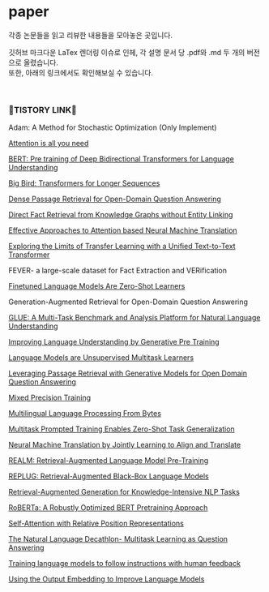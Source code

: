 # paper
각종 논문들을 읽고 리뷰한 내용들을 모아놓은 곳입니다.


깃허브 마크다운 LaTex 렌더링 이슈로 인헤, 각 설명 문서 당 .pdf와 .md 두 개의 버전으로 올렸습니다.  
또한, 아래의 링크에서도 확인해보실 수 있습니다.

  
    
<br>

### 🚀TISTORY LINK🚀
Adam: A Method for Stochastic Optimization (Only Implement)

[Attention is all you need](https://gbdai.tistory.com/46)  

[BERT: Pre training of Deep Bidirectional Transformers for Language Understanding](https://gbdai.tistory.com/50)  

[Big Bird: Transformers for Longer Sequences  ](https://gbdai.tistory.com/60)

[Dense Passage Retrieval for Open-Domain Question Answering](https://gbdai.tistory.com/72)

[Direct Fact Retrieval from Knowledge Graphs without Entity Linking](https://gbdai.tistory.com/73)

[Effective Approaches to Attention based Neural Machine Translation](https://gbdai.tistory.com/45)  

[Exploring the Limits of Transfer Learning with a Unified Text-to-Text Transformer](https://gbdai.tistory.com/62)  

FEVER- a large-scale dataset for Fact Extraction and VERification  

[Finetuned Language Models Are Zero-Shot Learners](https://gbdai.tistory.com/70)  

Generation-Augmented Retrieval for Open-Domain Question Answering

[GLUE: A Multi-Task Benchmark and Analysis Platform for Natural Language Understanding](https://gbdai.tistory.com/51)  

[Improving Language Understanding by Generative Pre Training](https://gbdai.tistory.com/49)  

[Language Models are Unsupervised Multitask Learners](https://gbdai.tistory.com/57)  

[Leveraging Passage Retrieval with Generative Models for Open Domain Question Answering](https://gbdai.tistory.com/68)  

[Mixed Precision Training](https://gbdai.tistory.com/40)  

[Multilingual Language Processing From Bytes](https://gbdai.tistory.com/58)  

[Multitask Prompted Training Enables Zero-Shot Task Generalization](https://gbdai.tistory.com/71)  

[Neural Machine Translation by Jointly Learning to Align and Translate](https://gbdai.tistory.com/44)  

[REALM: Retrieval-Augmented Language Model Pre-Training](https://gbdai.tistory.com/63)  

[REPLUG: Retrieval-Augmented Black-Box Language Models](https://gbdai.tistory.com/64)  

[Retrieval-Augmented Generation for Knowledge-Intensive NLP Tasks](https://gbdai.tistory.com/67)  

[RoBERTa: A Robustly Optimized BERT Pretraining Approach](https://gbdai.tistory.com/52)

[Self-Attention with Relative Position Representations](https://gbdai.tistory.com/61)

[The Natural Language Decathlon- Multitask Learning as Question Answering](https://gbdai.tistory.com/56)

[Training language models to follow instructions with human feedback](https://gbdai.tistory.com)  

[Using the Output Embedding to Improve Language Models](https://gbdai.tistory.com/48)  

